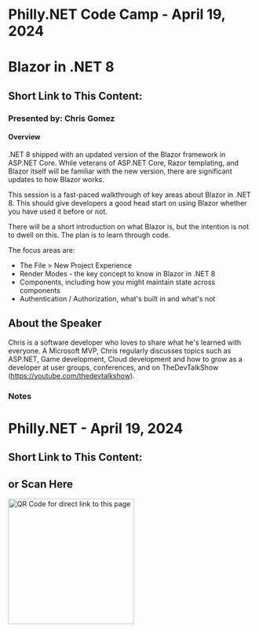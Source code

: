 # Philly.NET Code Camp - April 19, 2024

# Blazor in .NET 8

## Short Link to This Content: 

### Presented by: Chris Gomez

#### Overview
.NET 8 shipped with an updated version of the Blazor framework in ASP.NET Core.  While veterans of ASP.NET Core, Razor templating, and Blazor itself will be familiar with the new version, there are significant updates to how Blazor works.

This session is a fast-paced walkthrough of key areas about Blazor in .NET 8.  This should give developers a good head start on using Blazor whether you have used it before or not.  

There will be a short introduction on what Blazor is, but the intention is not to dwell on this.  The plan is to learn through code.

The focus areas are:

- The File > New Project Experience
- Render Modes - the key concept to know in Blazor in .NET 8
- Components, including how you might maintain state across components
- Authentication / Authorization, what's built in and what's not

## About the Speaker
Chris is a software developer who loves to share what he's learned with everyone. A Microsoft MVP, Chris regularly discusses topics such as ASP.NET, Game development, Cloud development and how to grow as a developer at user groups, conferences, and on TheDevTalkShow (https://youtube.com/thedevtalkshow).

### Notes

# Philly.NET - April 19, 2024

## Short Link to This Content:

## or Scan Here
<img src="images/pcc240419.png" alt="QR Code for direct link to this page" width="256"/>
